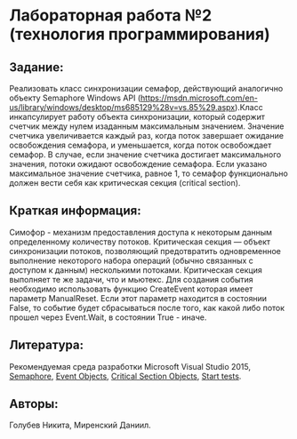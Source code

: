 Лабораторная работа №2 (технология программирования)
=====================
Задание:
-----------------------------------
Реализовать класс синхронизации семафор, действующий аналогично объекту Semaphore Windows API (https://msdn.microsoft.com/en-us/library/windows/desktop/ms685129%28v=vs.85%29.aspx).Класс инкапсулирует работу объекта синхронизации, который содержит счетчик между нулем изаданным максимальным значением. Значение счетчика увеличивается каждый раз, когда поток завершает ожидание освобождения семафора, и уменьшается, когда поток освобождает семафор. В случае, если значение счетчика достигает максимального значения, потоки ожидают освобождение семафора. Если указано максимальное значение счетчика, равное 1, то семафор функционально должен вести себя как критическая секция (critical section).

Краткая информация:
----------------------------------- 
Симофор - механизм предоставления доступа к некоторым данным определенному количеству потоков.
Критическая секция — объект синхронизации потоков, позволяющий предотвратить одновременное выполнение некоторого набора операций (обычно связанных с доступом к данным) несколькими потоками. Критическая секция выполняет те же задачи, что и мьютекс. 
Для создания события необходимо использовать функцию CreateEvent которая имеет параметр ManualReset. Если этот параметр находится в состоянии False, то событие будет сбрасываться после того, как какой либо поток прошел через Event.Wait, в состоянии True - иначе.

Литература:
-----------------------------------
Рекомендуемая среда разработки Microsoft Visual Studio 2015, 
[Semaphore](https://msdn.microsoft.com/ru-ru/library/system.threading.semaphore(v=vs.110).aspx),
[Event Objects](https://msdn.microsoft.com/ru-ru/library/ms182470.aspx),
[Critical Section Objects](https://msdn.microsoft.com/en-us/library/windows/desktop/ms682530(v=vs.85).aspx),
[Start tests](https://msdn.microsoft.com/en-us/library/windows/desktop/ms682655(v=vs.85).aspx).


 Авторы: 
-----------------------------------
Голубев Никита, Миренский Даниил.
